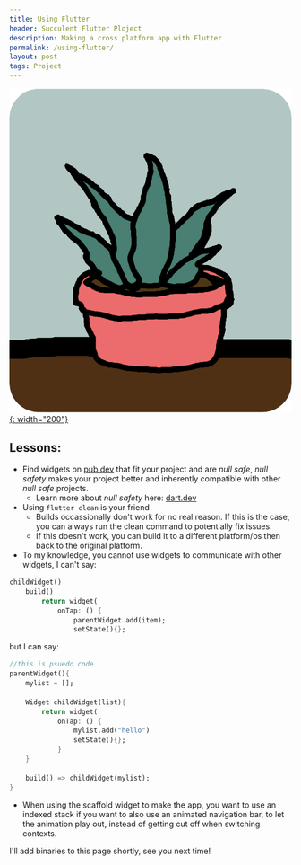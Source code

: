 ```yaml
---
title: Using Flutter
header: Succulent Flutter Ploject
description: Making a cross platform app with Flutter
permalink: /using-flutter/
layout: post
tags: Project
---
```


[![plant](/assets/images/succulent/Plant.png){: width="200"}](/assets/images/succulent/Plant.png)

## Lessons:

- Find widgets on [pub.dev](https://Pub.dev) that fit your project and are *null safe*, *null safety* makes your project better and inherently compatible with other *null safe* projects.
    - Learn more about *null safety* here: [dart.dev](https://dart.dev/null-safety/understanding-null-safety)
- Using ```flutter clean``` is your friend
    - Builds occassionally don't work for no real reason. If this is the case, you can always run the clean command to potentially fix issues.
    - If this doesn't work, you can build it to a different platform/os then back to the original platform.
- To my knowledge, you cannot use widgets to communicate with other widgets, I can't say: 
```dart
childWidget()
    build() 
        return widget(
            onTap: () {
                parentWidget.add(item);
                setState(){};
```
but I can say: 
```dart
//this is psuedo code
parentWidget(){
    mylist = []; 

    Widget childWidget(list){
        return widget(
            onTap: () {
                mylist.add("hello")
                setState(){};
            }
    }

    build() => childWidget(mylist);
}
```
- When using the scaffold widget to make the app, you want to use an indexed stack if you want to also use an animated navigation bar, to let the animation play out, instead of getting cut off when switching contexts.

I'll add binaries to this page shortly, see you next time!